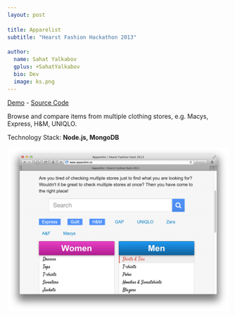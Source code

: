 ```yaml
---
layout: post

title: Apparelist
subtitle: "Hearst Fashion Hackathon 2013"

author:
  name: Sahat Yalkabov
  gplus: +SahatYalkabov
  bio: Dev
  image: ks.png
---
```


[Demo](http://apparelist.co/) - [Source Code](https://github.com/sahat/apparelist/)

Browse and compare items from multiple clothing stores,
e.g. Macys, Express, H&M, UNIQLO.

Technology Stack: **Node.js, MongoDB**

<div class="full"><img src="/images/projects/apparelist.png"></div>